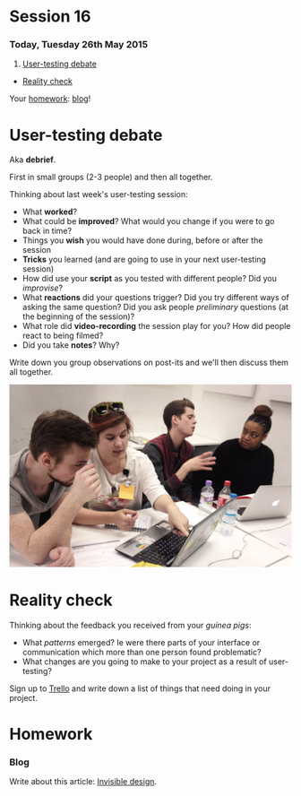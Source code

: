 # Session 16	

### Today, Tuesday 26th May 2015

1. [User-testing debate](#user-testing-debate)
* [Reality check](#reality-check)
 
<!--* Prototypes critique-->

Your [homework](#homework): [blog](#blog)!

# User-testing debate

Aka **debrief**. 

First in small groups (2-3 people) and then all together.

Thinking about last week's user-testing session:
 
* What **worked**?
* What could be **improved**? What would you change if you were to go back in time?
* Things you **wish** you would have done during, before or after the session
* **Tricks** you learned (and are going to use in your next user-testing session)
* How did use your **script** as you tested with different people? Did you *improvise*?
* What **reactions** did your questions trigger? Did you try different ways of asking the same question? Did you ask people *preliminary* questions (at the beginning of the session)?
* What role did **video-recording** the session play for you? How did people react to being filmed?  
* Did you take **notes**? Why?

Write down you group observations on post-its and we'll then discuss them all together.

![](assets/user-testing_margot+harry.jpg)

# Reality check 

Thinking about the feedback you received from your *guinea pigs*:

* What *patterns* emerged? Ie were there parts of your interface or communication which more than one person found problematic?
* What changes are you going to make to your project as a result of user-testing?


Sign up to [Trello](https://trello.com/) and write down a list of things that need doing in your project.


<!--### Prototyping

### Tutorials?-->

# Homework

### Blog

Write about this article: [Invisible design](http://blog.intercom.io/invisible-design).
